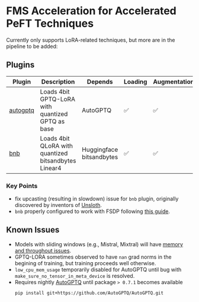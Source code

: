 # FMS Acceleration for Accelerated PeFT Techniques

Currently only supports LoRA-related techniques, but more are in the pipeline to be added:

## Plugins

Plugin | Description | Depends | Loading | Augmentation | Callbacks
--|--|--|--|--|--
[autogptq](./src/fms_accelerate_peft/framework_plugin_autogptq.py) | Loads 4bit GPTQ-LoRA with quantized GPTQ as base | AutoGPTQ | ✅ | ✅
[bnb](./src/fms_accelerate_peft/framework_plugin_bnb.py) | Loads 4bit QLoRA with quantized bitsandbytes Linear4 | Huggingface<br>bitsandbytes | ✅ | ✅


### Key Points
- fix upcasting (resulting in slowdown) issue for `bnb` plugin, originally discovered by inventors of [Unsloth](https://unsloth.ai/blog/mistral-benchmark).
- `bnb` properly configured to work with FSDP following [this guide](https://huggingface.co/docs/bitsandbytes/main/en/fsdp_qlora). 


## Known Issues

- Models with sliding windows (e.g., Mistral, Mixtral) will have [memory and throughout issues](https://github.com/huggingface/transformers/issues/30461).
- GPTQ-LORA sometimes observed to have `nan` grad norms in the begining of training, but training proceeds well otherwise.
- `low_cpu_mem_usage` temporarily disabled for AutoGPTQ until bug with `make_sure_no_tensor_in_meta_device` is resolved.
- Requires nightly [AutoGPTQ](https://github.com/AutoGPTQ/AutoGPTQ) until package `> 0.7.1` becomes available
    ```
    pip install git+https://github.com/AutoGPTQ/AutoGPTQ.git
    ```